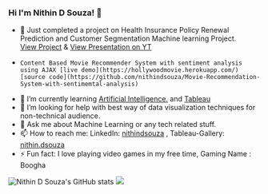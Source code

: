 ### Hi I'm Nithin D Souza! 👋

- 🔭 Just completed a project on Health Insurance Policy Renewal Prediction and Customer Segmentation Machine learning Project.     
      [View Project](https://health-insurance-renewal-pred.herokuapp.com/) & [View Presentation on YT](https://youtu.be/9Ymq7WSuXDE)
-     Content Based Movie Recommender System with sentiment analysis using AJAX [live demo](https://hollywoodmovie.herokuapp.com/)[source code](https://github.com/nithindsouza/Movie-Recommendation-System-with-sentimemtal-analysis)
- 🌱 I’m currently learning [Artificial Intelligence.](https://en.wikipedia.org/wiki/Artificial_intelligence) and [Tableau](https://en.wikipedia.org/wiki/Tableau_Software)
- 🤔 I’m looking for help with best way of data visualization techniques for non-technical audience.
- 💬 Ask me about Machine Learning or any tech related stuff.
- 📫 How to reach me: LinkedIn: [nithindsouza](https://www.linkedin.com/in/nithinsouza/) , Tableau-Gallery: [nithin.dsouza](https://public.tableau.com/profile/nithin.dsouza#!/)
- ⚡ Fun fact: I love playing video games in my free time, Gaming Name : Boogha

![Nithin D Souza's GitHub stats](https://github-readme-stats.vercel.app/api?username=nithindsouza&show_icons=true&theme=radical)
<img src= "https://github-readme-stats.vercel.app/api/top-langs/?username=nithindsouza&&show_icons=true&title_color=ffffff&icon_color=bb2acf&text_color=daf7dc&bg_color=151515">            
